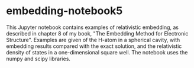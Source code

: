 # embedding-notebook5
This Jupyter notebook contains examples of relativistic embedding, as described in chapter 8 of my book, "The Embedding Method for Electronic Structure". Examples are given of the H-atom in a spherical cavity, with embedding results compared with the exact solution, and the relativistic density of states in a one-dimensional square well. The notebook uses the numpy and scipy libraries.
